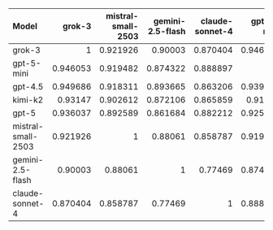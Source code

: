 | Model              |   grok-3 |   mistral-small-2503 |   gemini-2.5-flash |   claude-sonnet-4 |   gpt-5-mini |    gpt-5 |   gpt-4.5 |   kimi-k2 |     SUM |
|:-------------------|---------:|---------------------:|-------------------:|------------------:|-------------:|---------:|----------:|----------:|--------:|
| grok-3             | 1        |             0.921926 |           0.90003  |          0.870404 |     0.946053 | 0.936037 |  0.949686 |  0.93147  | 7.45561 |
| gpt-5-mini         | 0.946053 |             0.919482 |           0.874322 |          0.888897 |     1        | 0.925046 |  0.939316 |  0.91636  | 7.40948 |
| gpt-4.5            | 0.949686 |             0.918311 |           0.893665 |          0.863206 |     0.939316 | 0.905089 |  1        |  0.922519 | 7.39179 |
| kimi-k2            | 0.93147  |             0.902612 |           0.872106 |          0.865859 |     0.91636  | 0.924082 |  0.922519 |  1        | 7.33501 |
| gpt-5              | 0.936037 |             0.892589 |           0.861684 |          0.882212 |     0.925046 | 1        |  0.905089 |  0.924082 | 7.32674 |
| mistral-small-2503 | 0.921926 |             1        |           0.88061  |          0.858787 |     0.919482 | 0.892589 |  0.918311 |  0.902612 | 7.29432 |
| gemini-2.5-flash   | 0.90003  |             0.88061  |           1        |          0.77469  |     0.874322 | 0.861684 |  0.893665 |  0.872106 | 7.05711 |
| claude-sonnet-4    | 0.870404 |             0.858787 |           0.77469  |          1        |     0.888897 | 0.882212 |  0.863206 |  0.865859 | 7.00406 |
